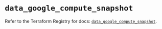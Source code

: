 # `data_google_compute_snapshot`

Refer to the Terraform Registry for docs: [`data_google_compute_snapshot`](https://registry.terraform.io/providers/hashicorp/google/5.40.0/docs/data-sources/compute_snapshot).
